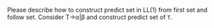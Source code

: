 Please describe how to construct predict set in LL(1) from first set and follow set. Consider T→α|β and construct predict set of <code>T</code>.
